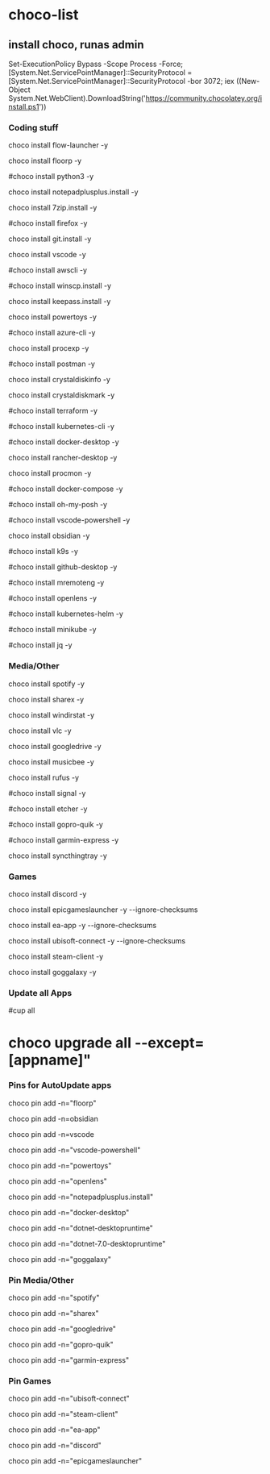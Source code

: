 # choco-list

## install choco, runas admin
Set-ExecutionPolicy Bypass -Scope Process -Force; [System.Net.ServicePointManager]::SecurityProtocol = [System.Net.ServicePointManager]::SecurityProtocol -bor 3072; iex ((New-Object System.Net.WebClient).DownloadString('https://community.chocolatey.org/install.ps1'))

### Coding stuff
choco install flow-launcher -y

choco install floorp -y

#choco install python3 -y 

choco install notepadplusplus.install -y 

choco install 7zip.install -y 

#choco install firefox -y 

choco install git.install -y 

choco install vscode -y 

#choco install awscli -y 

#choco install winscp.install -y 

choco install keepass.install -y 

choco install powertoys -y 

#choco install azure-cli -y 

choco install procexp -y 

#choco install postman -y 

choco install crystaldiskinfo -y 

choco install crystaldiskmark -y

#choco install terraform -y 

#choco install kubernetes-cli -y 

#choco install docker-desktop -y 

choco install rancher-desktop -y

choco install procmon -y 

#choco install docker-compose -y 

#choco install oh-my-posh -y 

#choco install vscode-powershell -y 

choco install obsidian -y 

#choco install k9s -y 

#choco install github-desktop -y 

#choco install mremoteng -y 

#choco install openlens -y 

#choco install kubernetes-helm -y 

#choco install minikube -y 

#choco install jq -y 


### Media/Other
choco install spotify -y 

choco install sharex -y 

choco install windirstat -y 

choco install vlc -y 

choco install googledrive -y 

choco install musicbee -y 

choco install rufus -y 

#choco install signal -y 

#choco install etcher -y 

#choco install gopro-quik -y

#choco install garmin-express -y

choco install syncthingtray -y


### Games
choco install discord -y 

choco install epicgameslauncher -y --ignore-checksums

choco install ea-app -y --ignore-checksums

choco install ubisoft-connect -y --ignore-checksums

choco install steam-client -y 

choco install goggalaxy -y


### Update all Apps
#cup all
# choco upgrade all --except=[appname]"


### Pins for AutoUpdate apps
choco pin add -n="floorp"

choco pin add -n=obsidian

choco pin add -n=vscode

choco pin add -n="vscode-powershell"

choco pin add -n="powertoys"

choco pin add -n="openlens"

choco pin add -n="notepadplusplus.install"

choco pin add -n="docker-desktop"

choco pin add -n="dotnet-desktopruntime"

choco pin add -n="dotnet-7.0-desktopruntime"

choco pin add -n="goggalaxy"


### Pin Media/Other
choco pin add -n="spotify"

choco pin add -n="sharex"

choco pin add -n="googledrive"

choco pin add -n="gopro-quik"

choco pin add -n="garmin-express"



### Pin Games
choco pin add -n="ubisoft-connect"

choco pin add -n="steam-client"

choco pin add -n="ea-app"

choco pin add -n="discord"

choco pin add -n="epicgameslauncher"
